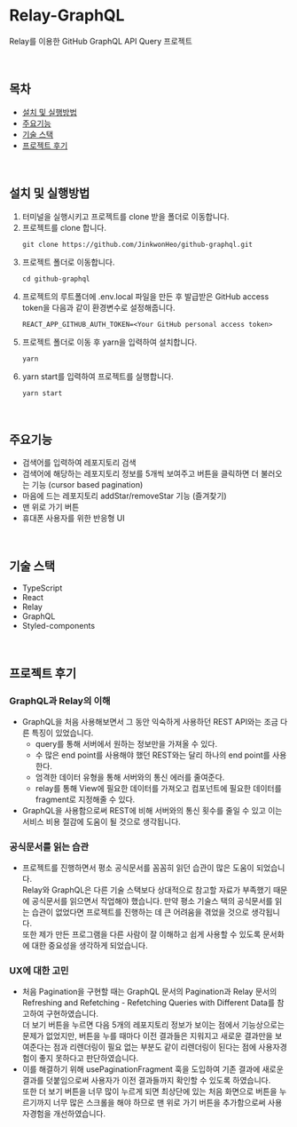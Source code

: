 # Relay-GraphQL

Relay를 이용한 GitHub GraphQL API Query 프로젝트

<br>

## 목차

- [설치 및 실행방법](#설치-및-실행방법)
- [주요기능](#주요기능)
- [기술 스택](#기술-스택)
- [프로젝트 후기](#프로젝트-후기)

<br>

## 설치 및 실행방법

1. 터미널을 실행시키고 프로젝트를 clone 받을 폴더로 이동합니다.
2. 프로젝트를 clone 합니다.
   ```
   git clone https://github.com/JinkwonHeo/github-graphql.git
   ```
3. 프로젝트 폴더로 이동합니다.
   ```
   cd github-graphql
   ```
4. 프로젝트의 루트폴더에 .env.local 파일을 만든 후 발급받은 GitHub access token을 다음과 같이 환경변수로 설정해줍니다.
   ```
   REACT_APP_GITHUB_AUTH_TOKEN=<Your GitHub personal access token>
   ```
5. 프로젝트 폴더로 이동 후 yarn을 입력하여 설치합니다.
   ```
   yarn
   ```
6. yarn start를 입력하여 프로젝트를 실행합니다.
   ```
   yarn start
   ```

<br>

## 주요기능

- 검색어를 입력하여 레포지토리 검색
- 검색어에 해당하는 레포지토리 정보를 5개씩 보여주고 버튼을 클릭하면 더 불러오는 기능 (cursor based pagination)
- 마음에 드는 레포지토리 addStar/removeStar 기능 (즐겨찾기)
- 맨 위로 가기 버튼
- 휴대폰 사용자를 위한 반응형 UI

<br>

## 기술 스택

- TypeScript
- React
- Relay
- GraphQL
- Styled-components

<br>

## 프로젝트 후기

### GraphQL과 Relay의 이해

- GraphQL을 처음 사용해보면서 그 동안 익숙하게 사용하던 REST API와는 조금 다른 특징이 있었습니다.
  - query를 통해 서버에서 원하는 정보만을 가져올 수 있다.
  - 수 많은 end point를 사용해야 했던 REST와는 달리 하나의 end point를 사용한다.
  - 엄격한 데이터 유형을 통해 서버와의 통신 에러를 줄여준다.
  - relay를 통해 View에 필요한 데이터를 가져오고 컴포넌트에 필요한 데이터를 fragment로 지정해줄 수 있다.
- GraphQL을 사용함으로써 REST에 비해 서버와의 통신 횟수를 줄일 수 있고 이는 서비스 비용 절감에 도움이 될 것으로 생각됩니다.

### 공식문서를 읽는 습관

- 프로젝트를 진행하면서 평소 공식문서를 꼼꼼히 읽던 습관이 많은 도움이 되었습니다. <br>
  Relay와 GraphQL은 다른 기술 스택보다 상대적으로 참고할 자료가 부족했기 때문에 공식문서를 읽으면서 작업해야 했습니다. 만약 평소 기술스 택의 공식문서를 읽는 습관이 없었다면 프로젝트를 진행하는 데 큰 어려움을 겪었을 것으로 생각됩니다. <br>
  또한 제가 만든 프로그램을 다른 사람이 잘 이해하고 쉽게 사용할 수 있도록 문서화에 대한 중요성을 생각하게 되었습니다.

### UX에 대한 고민

- 처음 Pagination을 구현할 때는 GraphQL 문서의 Pagination과 Relay 문서의 Refreshing and Refetching - Refetching Queries with Different Data를 참고하여 구현하였습니다. <br>
  더 보기 버튼을 누르면 다음 5개의 레포지토리 정보가 보이는 점에서 기능상으로는 문제가 없었지만, 버튼을 누를 때마다 이전 결과들은 지워지고 새로운 결과만을 보여준다는 점과 리렌더링이 필요 없는 부분도 같이 리렌더링이 된다는 점에 사용자경험이 좋지 못하다고 판단하였습니다. <br>
- 이를 해결하기 위해 usePaginationFragment 훅을 도입하여 기존 결과에 새로운 결과를 덧붙임으로써 사용자가 이전 결과들까지 확인할 수 있도록 하였습니다. <br>
  또한 더 보기 버튼을 너무 많이 누르게 되면 최상단에 있는 처음 화면으로 버튼을 누르기까지 너무 많은 스크롤을 해야 하므로 맨 위로 가기 버튼을 추가함으로써 사용자경험을 개선하였습니다.
